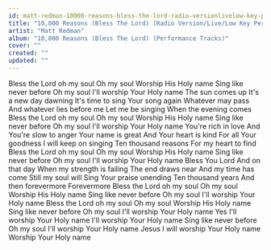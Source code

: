 ```yaml
---
id: matt-redman-10000-reasons-bless-the-lord-radio-versionlivelow-key-performance-track-without-background-vocals
title: "10,000 Reasons (Bless The Lord) (Radio Version/Live/Low Key Performance Track Without Background Vocals)"
artist: "Matt Redman"
album: "10,000 Reasons (Bless The Lord) (Performance Tracks)"
cover: ""
created: ""
updated: ""
---
```


Bless the Lord oh my soul Oh my soul Worship His Holy name Sing like never before Oh my soul I'll worship Your Holy name The sun comes up It's a new day dawning It's time to sing Your song again Whatever may pass And whatever lies before me Let me be singing When the evening comes Bless the Lord oh my soul Oh my soul Worship His Holy name Sing like never before Oh my soul I'll worship Your Holy name You're rich in love And You're slow to anger Your name is great And Your heart is kind For all Your goodness I will keep on singing Ten thousand reasons For my heart to find Bless the Lord oh my soul Oh my soul Worship His Holy name Sing like never before Oh my soul I'll worship Your Holy name Bless You Lord And on that day When my strength is failing The end draws near And my time has come Still my soul will Sing Your praise unending Ten thousand years And then forevermore Forevermore Bless the Lord oh my soul Oh my soul Worship His Holy name Sing like never before Oh my soul I'll worship Your Holy name Bless the Lord oh my soul Oh my soul Worship His Holy name Sing like never before Oh my soul I'll worship Your Holy name Yes I'll worship Your Holy name I'll worship Your Holy name Sing like never before Oh my soul I'll worship Your Holy name Jesus I will worship Your Holy name Worship Your Holy name